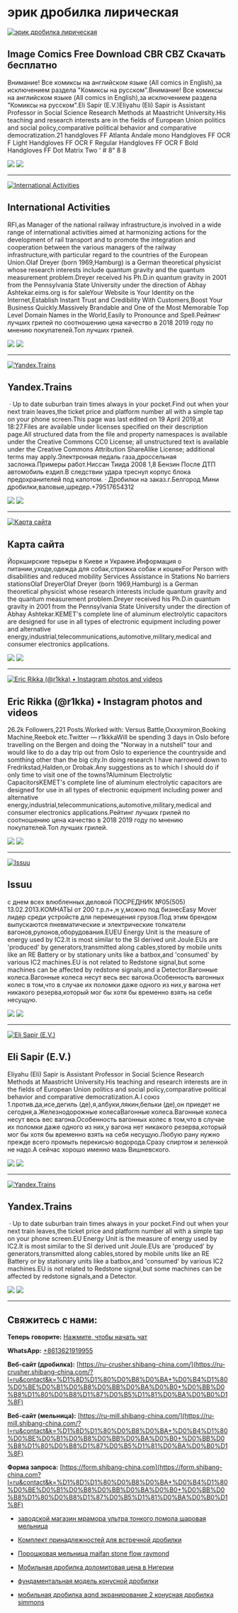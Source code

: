 # эрик дробилка лирическая

<a href="https://swt.shibang-china.com/?l=ru&img&k=%D1%8D%D1%80%D0%B8%D0%BA+%D0%B4%D1%80%D0%BE%D0%B1%D0%B8%D0%BB%D0%BA%D0%B0+%D0%BB%D0%B8%D1%80%D0%B8%D1%87%D0%B5%D1%81%D0%BA%D0%B0%D1%8F" target="_blank">![эрик дробилка лирическая](http://static.shibang-china.com/all-800x300/1388.jpg)</a>

## Image Comics Free Download CBR CBZ Скачать бесплатно
Внимание! Все комиксы на английском языке (All comics in English),за исключением раздела &quot;Комиксы на русском&quot;.Внимание! Все комиксы на английском языке (All comics in English),за исключением раздела &quot;Комиксы на русском&quot;.Eli Sapir (E.V.)Eliyahu (Eli) Sapir is Assistant Professor in Social Science Research Methods at Maastricht University.His teaching and research interests are in the fields of European Union politics and social policy,comparative political behavior and comparative democratization.21 handgloves FF Atlanta Andale mono Handgloves FF OCR F Light Handgloves FF OCR F Regular Handgloves FF OCR F Bold Handgloves FF Dot Matrix Two ' # 8&quot; 8 8


<a href="https://whatsapp.shibangsoft.com/WhatsApp.php" target="_blank" title="WhatsApp">![](http://static.shibang-china.com/icon/whatsapp.png)</a> <a href="https://swt.shibang-china.com/?l=ru&icon&k=%D1%8D%D1%80%D0%B8%D0%BA+%D0%B4%D1%80%D0%BE%D0%B1%D0%B8%D0%BB%D0%BA%D0%B0+%D0%BB%D0%B8%D1%80%D0%B8%D1%87%D0%B5%D1%81%D0%BA%D0%B0%D1%8F" target="_blank">![](http://static.shibang-china.com/icon/chat-ru.png)</a>

---

<a href="https://swt.shibang-china.com/?l=ru&img&k=%D1%8D%D1%80%D0%B8%D0%BA+%D0%B4%D1%80%D0%BE%D0%B1%D0%B8%D0%BB%D0%BA%D0%B0+%D0%BB%D0%B8%D1%80%D0%B8%D1%87%D0%B5%D1%81%D0%BA%D0%B0%D1%8F" target="_blank">![International Activities](http://static.shibang-china.com/all-800x300/836.jpg)</a>

## International Activities
RFI,as Manager of the national railway infrastructure,is involved in a wide range of international activities aimed at harmonizing actions for the development of rail transport and to promote the integration and cooperation between the various managers of the railway infrastructure,with particular regard to the countries of the European Union.Olaf Dreyer (born 1969,Hamburg) is a German theoretical physicist whose research interests include quantum gravity and the quantum measurement problem.Dreyer received his Ph.D.in quantum gravity in 2001 from the Pennsylvania State University under the direction of Abhay Ashtekar.eims.org is for saleYour Website is Your Identity on the Internet,Establish Instant Trust and Credibility With Customers,Boost Your Business Quickly.Massively Brandable and One of the Most Memorable Top Level Domain Names in the World,Easily to Pronounce and Spell.Рейтинг лучших грилей по соотношению цена качество в 2018 2019 году по мнению покупателей.Топ лучших грилей.


<a href="https://whatsapp.shibangsoft.com/WhatsApp.php" target="_blank" title="WhatsApp">![](http://static.shibang-china.com/icon/whatsapp.png)</a> <a href="https://swt.shibang-china.com/?l=ru&icon&k=%D1%8D%D1%80%D0%B8%D0%BA+%D0%B4%D1%80%D0%BE%D0%B1%D0%B8%D0%BB%D0%BA%D0%B0+%D0%BB%D0%B8%D1%80%D0%B8%D1%87%D0%B5%D1%81%D0%BA%D0%B0%D1%8F" target="_blank">![](http://static.shibang-china.com/icon/chat-ru.png)</a>

---

<a href="https://swt.shibang-china.com/?l=ru&img&k=%D1%8D%D1%80%D0%B8%D0%BA+%D0%B4%D1%80%D0%BE%D0%B1%D0%B8%D0%BB%D0%BA%D0%B0+%D0%BB%D0%B8%D1%80%D0%B8%D1%87%D0%B5%D1%81%D0%BA%D0%B0%D1%8F" target="_blank">![Yandex.Trains](http://static.shibang-china.com/all-800x300/1468.jpg)</a>

## Yandex.Trains
&nbsp;&#0183;&#32;Up to date suburban train times always in your pocket.Find out when your next train leaves,the ticket price and platform number all with a simple tap on your phone screen.This page was last edited on 19 April 2019,at 18:27.Files are available under licenses specified on their description page.All structured data from the file and property namespaces is available under the Creative Commons CC0 License; all unstructured text is available under the Creative Commons Attribution ShareAlike License; additional terms may apply.Электронная педаль газа,дроссельная заслонка.Примеры работ.Ниссан Тиида 2008 1,8 Бензин После ДТП автомобиль ездил.В следствии удара треснул корпус блока предохранителей под капотом.&nbsp;&#0183;&#32;Дробилки на заказ.г.Белгород Мини дробилки,валовые,шредер.+79517654312


<a href="https://whatsapp.shibangsoft.com/WhatsApp.php" target="_blank" title="WhatsApp">![](http://static.shibang-china.com/icon/whatsapp.png)</a> <a href="https://swt.shibang-china.com/?l=ru&icon&k=%D1%8D%D1%80%D0%B8%D0%BA+%D0%B4%D1%80%D0%BE%D0%B1%D0%B8%D0%BB%D0%BA%D0%B0+%D0%BB%D0%B8%D1%80%D0%B8%D1%87%D0%B5%D1%81%D0%BA%D0%B0%D1%8F" target="_blank">![](http://static.shibang-china.com/icon/chat-ru.png)</a>

---

<a href="https://swt.shibang-china.com/?l=ru&img&k=%D1%8D%D1%80%D0%B8%D0%BA+%D0%B4%D1%80%D0%BE%D0%B1%D0%B8%D0%BB%D0%BA%D0%B0+%D0%BB%D0%B8%D1%80%D0%B8%D1%87%D0%B5%D1%81%D0%BA%D0%B0%D1%8F" target="_blank">![Карта сайта](http://static.shibang-china.com/all-800x300/1180.jpg)</a>

## Карта сайта
Йоркширские терьеры в Киеве и Украине.Информация о питании,уходе,одежда для собак,стрижка собак и кошекFor Person with disabilities and reduced mobility Services Assistance in Stations No barriers stationsOlaf DreyerOlaf Dreyer (born 1969,Hamburg) is a German theoretical physicist whose research interests include quantum gravity and the quantum measurement problem.Dreyer received his Ph.D.in quantum gravity in 2001 from the Pennsylvania State University under the direction of Abhay Ashtekar.KEMET's complete line of aluminum electrolytic capacitors are designed for use in all types of electronic equipment including power and alternative energy,industrial,telecommunications,automotive,military,medical and consumer electronics applications.


<a href="https://whatsapp.shibangsoft.com/WhatsApp.php" target="_blank" title="WhatsApp">![](http://static.shibang-china.com/icon/whatsapp.png)</a> <a href="https://swt.shibang-china.com/?l=ru&icon&k=%D1%8D%D1%80%D0%B8%D0%BA+%D0%B4%D1%80%D0%BE%D0%B1%D0%B8%D0%BB%D0%BA%D0%B0+%D0%BB%D0%B8%D1%80%D0%B8%D1%87%D0%B5%D1%81%D0%BA%D0%B0%D1%8F" target="_blank">![](http://static.shibang-china.com/icon/chat-ru.png)</a>

---

<a href="https://swt.shibang-china.com/?l=ru&img&k=%D1%8D%D1%80%D0%B8%D0%BA+%D0%B4%D1%80%D0%BE%D0%B1%D0%B8%D0%BB%D0%BA%D0%B0+%D0%BB%D0%B8%D1%80%D0%B8%D1%87%D0%B5%D1%81%D0%BA%D0%B0%D1%8F" target="_blank">![Eric Rikka (@r1kka) • Instagram photos and videos](http://static.shibang-china.com/all-800x300/1433.jpg)</a>

## Eric Rikka (@r1kka) • Instagram photos and videos
26.2k Followers,221 Posts.Worked with: Versus Battle,Oxxxymiron,Booking Machine,Reebok etc.Twitter — r1kkkaWill be spending 3 days in Oslo before travelling on the Bergen and doing the &quot;Norway in a nutshell&quot; tour and would like to do a day trip out from Oslo to experience the countryside and somthing other than the big city.In doing research I have narrowed down to Fredrikstad,Halden,or Drobak.Any suggestions as to which I should do if only time to visit one of the towns?Aluminum Electrolytic CapacitorsKEMET's complete line of aluminum electrolytic capacitors are designed for use in all types of electronic equipment including power and alternative energy,industrial,telecommunications,automotive,military,medical and consumer electronics applications.Рейтинг лучших грилей по соотношению цена качество в 2018 2019 году по мнению покупателей.Топ лучших грилей.


<a href="https://whatsapp.shibangsoft.com/WhatsApp.php" target="_blank" title="WhatsApp">![](http://static.shibang-china.com/icon/whatsapp.png)</a> <a href="https://swt.shibang-china.com/?l=ru&icon&k=%D1%8D%D1%80%D0%B8%D0%BA+%D0%B4%D1%80%D0%BE%D0%B1%D0%B8%D0%BB%D0%BA%D0%B0+%D0%BB%D0%B8%D1%80%D0%B8%D1%87%D0%B5%D1%81%D0%BA%D0%B0%D1%8F" target="_blank">![](http://static.shibang-china.com/icon/chat-ru.png)</a>

---

<a href="https://swt.shibang-china.com/?l=ru&img&k=%D1%8D%D1%80%D0%B8%D0%BA+%D0%B4%D1%80%D0%BE%D0%B1%D0%B8%D0%BB%D0%BA%D0%B0+%D0%BB%D0%B8%D1%80%D0%B8%D1%87%D0%B5%D1%81%D0%BA%D0%B0%D1%8F" target="_blank">![Issuu](http://static.shibang-china.com/all-800x300/953.jpg)</a>

## Issuu
с днем всех влюбленных.деловой ПОСРЕДНИК №05(505) 13.02.2013.КОМНАТЫ от 200 т.р.л+,н у,можно под бизнесEasy Mover лидер среди устройств для перемещения грузов.Под этим брендом выпускаются пневматические и электрические толкатели вагонов,рулонов,оборудования.EUEU Energy Unit is the measure of energy used by IC2.It is most similar to the SI derived unit Joule.EUs are 'produced' by generators,transmitted along cables,stored by mobile units like an RE Battery or by stationary units like a batbox,and 'consumed' by various IC2 machines.EU is not related to Redstone signal,but some machines can be affected by redstone signals,and a Detector.Вагонные колеса.Вагонные колеса несут весь вес вагона.Особенность вагонных колес в том,что в случае их поломки даже одного из них,у вагона нет никакого резерва,который мог бы хотя бы временно взять на себя несущую.


<a href="https://whatsapp.shibangsoft.com/WhatsApp.php" target="_blank" title="WhatsApp">![](http://static.shibang-china.com/icon/whatsapp.png)</a> <a href="https://swt.shibang-china.com/?l=ru&icon&k=%D1%8D%D1%80%D0%B8%D0%BA+%D0%B4%D1%80%D0%BE%D0%B1%D0%B8%D0%BB%D0%BA%D0%B0+%D0%BB%D0%B8%D1%80%D0%B8%D1%87%D0%B5%D1%81%D0%BA%D0%B0%D1%8F" target="_blank">![](http://static.shibang-china.com/icon/chat-ru.png)</a>

---

<a href="https://swt.shibang-china.com/?l=ru&img&k=%D1%8D%D1%80%D0%B8%D0%BA+%D0%B4%D1%80%D0%BE%D0%B1%D0%B8%D0%BB%D0%BA%D0%B0+%D0%BB%D0%B8%D1%80%D0%B8%D1%87%D0%B5%D1%81%D0%BA%D0%B0%D1%8F" target="_blank">![Eli Sapir (E.V.)](http://static.shibang-china.com/all-800x300/1327.jpg)</a>

## Eli Sapir (E.V.)
Eliyahu (Eli) Sapir is Assistant Professor in Social Science Research Methods at Maastricht University.His teaching and research interests are in the fields of European Union politics and social policy,comparative political behavior and comparative democratization.А.I союз 1.против.да,исе,дегиль (де),я,албуки,лякин,бельки (де),он приедет не сегодня,а.Железнодорожные колесаВагонные колеса.Вагонные колеса несут весь вес вагона.Особенность вагонных колес в том,что в случае их поломки даже одного из них,у вагона нет никакого резерва,который мог бы хотя бы временно взять на себя несущую.Любую рану нужно прежде всего промыть перекисью водорода.Сразу спиртом и зеленкой не надо.А сейчас хорошо именно мазь Вишневского.


<a href="https://whatsapp.shibangsoft.com/WhatsApp.php" target="_blank" title="WhatsApp">![](http://static.shibang-china.com/icon/whatsapp.png)</a> <a href="https://swt.shibang-china.com/?l=ru&icon&k=%D1%8D%D1%80%D0%B8%D0%BA+%D0%B4%D1%80%D0%BE%D0%B1%D0%B8%D0%BB%D0%BA%D0%B0+%D0%BB%D0%B8%D1%80%D0%B8%D1%87%D0%B5%D1%81%D0%BA%D0%B0%D1%8F" target="_blank">![](http://static.shibang-china.com/icon/chat-ru.png)</a>

---

<a href="https://swt.shibang-china.com/?l=ru&img&k=%D1%8D%D1%80%D0%B8%D0%BA+%D0%B4%D1%80%D0%BE%D0%B1%D0%B8%D0%BB%D0%BA%D0%B0+%D0%BB%D0%B8%D1%80%D0%B8%D1%87%D0%B5%D1%81%D0%BA%D0%B0%D1%8F" target="_blank">![Yandex.Trains](http://static.shibang-china.com/all-800x300/854.jpg)</a>

## Yandex.Trains
&nbsp;&#0183;&#32;Up to date suburban train times always in your pocket.Find out when your next train leaves,the ticket price and platform number all with a simple tap on your phone screen.EU Energy Unit is the measure of energy used by IC2.It is most similar to the SI derived unit Joule.EUs are 'produced' by generators,transmitted along cables,stored by mobile units like an RE Battery or by stationary units like a batbox,and 'consumed' by various IC2 machines.EU is not related to Redstone signal,but some machines can be affected by redstone signals,and a Detector.

<a href="https://whatsapp.shibangsoft.com/WhatsApp.php" target="_blank" title="WhatsApp">![](http://static.shibang-china.com/icon/whatsapp.png)</a> <a href="https://swt.shibang-china.com/?l=ru&icon&k=%D1%8D%D1%80%D0%B8%D0%BA+%D0%B4%D1%80%D0%BE%D0%B1%D0%B8%D0%BB%D0%BA%D0%B0+%D0%BB%D0%B8%D1%80%D0%B8%D1%87%D0%B5%D1%81%D0%BA%D0%B0%D1%8F" target="_blank">![](http://static.shibang-china.com/icon/chat-ru.png)</a>

---
## Свяжитесь с нами:

**Теперь говорите:** [Нажмите, чтобы начать чат](https://swt.shibang-china.com?l=ru&contact&k=%D1%8D%D1%80%D0%B8%D0%BA+%D0%B4%D1%80%D0%BE%D0%B1%D0%B8%D0%BB%D0%BA%D0%B0+%D0%BB%D0%B8%D1%80%D0%B8%D1%87%D0%B5%D1%81%D0%BA%D0%B0%D1%8F)

**WhatsApp:**  [+8613621919955](https://whatsapp.shibangsoft.com/WhatsApp.php)

**Веб-сайт (дробилка):** [https://ru-crusher.shibang-china.com/](https://ru-crusher.shibang-china.com/?l=ru&contact&k=%D1%8D%D1%80%D0%B8%D0%BA+%D0%B4%D1%80%D0%BE%D0%B1%D0%B8%D0%BB%D0%BA%D0%B0+%D0%BB%D0%B8%D1%80%D0%B8%D1%87%D0%B5%D1%81%D0%BA%D0%B0%D1%8F)

**Веб-сайт (мельница):** [https://ru-mill.shibang-china.com/](https://ru-mill.shibang-china.com/?l=ru&contact&k=%D1%8D%D1%80%D0%B8%D0%BA+%D0%B4%D1%80%D0%BE%D0%B1%D0%B8%D0%BB%D0%BA%D0%B0+%D0%BB%D0%B8%D1%80%D0%B8%D1%87%D0%B5%D1%81%D0%BA%D0%B0%D1%8F)

**Форма запроса:** [https://form.shibang-china.com](https://form.shibang-china.com?l=ru&contact&k=%D1%8D%D1%80%D0%B8%D0%BA+%D0%B4%D1%80%D0%BE%D0%B1%D0%B8%D0%BB%D0%BA%D0%B0+%D0%BB%D0%B8%D1%80%D0%B8%D1%87%D0%B5%D1%81%D0%BA%D0%B0%D1%8F)

* [заводской магазин мрамора ультра тонкого помола шаровая мельница](../132/%D0%B7%D0%B0%D0%B2%D0%BE%D0%B4%D1%81%D0%BA%D0%BE%D0%B9%20%D0%BC%D0%B0%D0%B3%D0%B0%D0%B7%D0%B8%D0%BD%20%D0%BC%D1%80%D0%B0%D0%BC%D0%BE%D1%80%D0%B0%20%D1%83%D0%BB%D1%8C%D1%82%D1%80%D0%B0%20%D1%82%D0%BE%D0%BD%D0%BA%D0%BE%D0%B3%D0%BE%20%D0%BF%D0%BE%D0%BC%D0%BE%D0%BB%D0%B0%20%D1%88%D0%B0%D1%80%D0%BE%D0%B2%D0%B0%D1%8F%20%D0%BC%D0%B5%D0%BB%D1%8C%D0%BD%D0%B8%D1%86%D0%B0.md)

* [Комплект принадлежностей для встречной дробилки](../133/%D0%9A%D0%BE%D0%BC%D0%BF%D0%BB%D0%B5%D0%BA%D1%82%20%D0%BF%D1%80%D0%B8%D0%BD%D0%B0%D0%B4%D0%BB%D0%B5%D0%B6%D0%BD%D0%BE%D1%81%D1%82%D0%B5%D0%B9%20%D0%B4%D0%BB%D1%8F%20%D0%B2%D1%81%D1%82%D1%80%D0%B5%D1%87%D0%BD%D0%BE%D0%B9%20%D0%B4%D1%80%D0%BE%D0%B1%D0%B8%D0%BB%D0%BA%D0%B8.md)

* [Порошковая мельница maifan stone flow raymond](../132/%D0%9F%D0%BE%D1%80%D0%BE%D1%88%D0%BA%D0%BE%D0%B2%D0%B0%D1%8F%20%D0%BC%D0%B5%D0%BB%D1%8C%D0%BD%D0%B8%D1%86%D0%B0%20maifan%20stone%20flow%20raymond.md)

* [Мобильная дробилка доломитовая цена в Нигерии](../132/%D0%9C%D0%BE%D0%B1%D0%B8%D0%BB%D1%8C%D0%BD%D0%B0%D1%8F%20%D0%B4%D1%80%D0%BE%D0%B1%D0%B8%D0%BB%D0%BA%D0%B0%20%D0%B4%D0%BE%D0%BB%D0%BE%D0%BC%D0%B8%D1%82%D0%BE%D0%B2%D0%B0%D1%8F%20%D1%86%D0%B5%D0%BD%D0%B0%20%D0%B2%20%D0%9D%D0%B8%D0%B3%D0%B5%D1%80%D0%B8%D0%B8.md)

* [фундаментальная модель конусной дробилки](../133/%D1%84%D1%83%D0%BD%D0%B4%D0%B0%D0%BC%D0%B5%D0%BD%D1%82%D0%B0%D0%BB%D1%8C%D0%BD%D0%B0%D1%8F%20%D0%BC%D0%BE%D0%B4%D0%B5%D0%BB%D1%8C%20%D0%BA%D0%BE%D0%BD%D1%83%D1%81%D0%BD%D0%BE%D0%B9%20%D0%B4%D1%80%D0%BE%D0%B1%D0%B8%D0%BB%D0%BA%D0%B8.md)

* [мобильная дробилка aqnd экранирование 2 конусная дробилка simmons](../131/%D0%BC%D0%BE%D0%B1%D0%B8%D0%BB%D1%8C%D0%BD%D0%B0%D1%8F%20%D0%B4%D1%80%D0%BE%D0%B1%D0%B8%D0%BB%D0%BA%D0%B0%20aqnd%20%D1%8D%D0%BA%D1%80%D0%B0%D0%BD%D0%B8%D1%80%D0%BE%D0%B2%D0%B0%D0%BD%D0%B8%D0%B5%202%20%D0%BA%D0%BE%D0%BD%D1%83%D1%81%D0%BD%D0%B0%D1%8F%20%D0%B4%D1%80%D0%BE%D0%B1%D0%B8%D0%BB%D0%BA%D0%B0%20simmons.md)